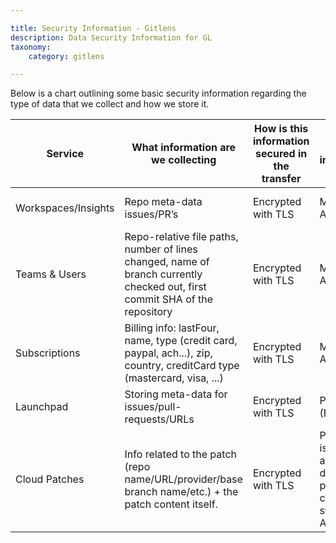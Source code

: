 ```yaml
---

title: Security Information - Gitlens
description: Data Security Information for GL
taxonomy:
    category: gitlens

---
```


Below is a chart outlining some basic security information regarding the type of data that we collect and how we store it.

| Service | What information are we collecting | How is this information secured in the transfer| Where is this information stored | How is this information secured in storage |
| --- | --- | --- | --- | --- |
| Workspaces/Insights | Repo meta-data issues/PR’s | Encrypted with TLS | MongoDB Atlas | Encrypted at rest (AES-256) |
| Teams & Users | Repo-relative file paths, number of lines changed, name of branch currently checked out, first commit SHA of the repository | Encrypted with TLS | MongoDB Atlas | Encrypted at rest (AES-256) |
| Subscriptions | Billing info: lastFour, name, type (credit card, paypal, ach...), zip, country, creditCard type (mastercard, visa, ...) | Encrypted with TLS | MongoDB Atlas | Encrypted at rest (AES-256) |
| Launchpad | Storing meta-data for issues/pull-requests/URLs | Encrypted with TLS | Postgres (RDS) | Encrypted at rest (AES-256) |
| Cloud Patches | Info related to the patch (repo name/URL/provider/base branch name/etc.) + the patch content itself. | Encrypted with TLS | Patch info is stored in a Postgres database, patch content is stored in AWS S3. | SSE-S3, which uses 256-bit Advanced Encryption Standard (AES-256) |
